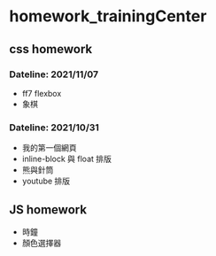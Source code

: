 # homework_trainingCenter

## css homework

### Dateline: 2021/11/07

- ff7 flexbox
- 象棋

### Dateline: 2021/10/31

- 我的第一個網頁
- inline-block 與 float 排版
- 熊與針筒
- youtube 排版

## JS homework

- 時鐘
- 顏色選擇器
